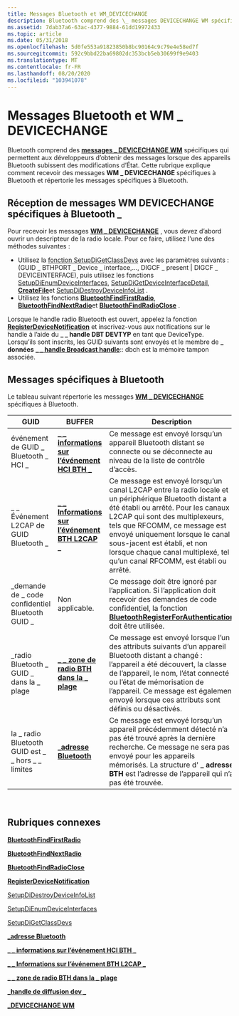 ```yaml
---
title: Messages Bluetooth et WM_DEVICECHANGE
description: Bluetooth comprend des \_ messages DEVICECHANGE WM spécifiques qui permettent aux développeurs d’obtenir des messages lorsque des appareils Bluetooth subissent des modifications d’État.
ms.assetid: 7dab37a6-63ac-4377-9884-61dd19972433
ms.topic: article
ms.date: 05/31/2018
ms.openlocfilehash: 5d0fe553a91823850b8bc90164c9c79e4e58ed7f
ms.sourcegitcommit: 592c9bbd22ba69802dc353bcb5eb30699f9e9403
ms.translationtype: MT
ms.contentlocale: fr-FR
ms.lasthandoff: 08/20/2020
ms.locfileid: "103941078"
---
```

# <a name="bluetooth-and-wm_devicechange-messages"></a>Messages Bluetooth et WM \_ DEVICECHANGE

Bluetooth comprend des [**messages \_ DEVICECHANGE WM**](/windows/desktop/DevIO/wm-devicechange) spécifiques qui permettent aux développeurs d’obtenir des messages lorsque des appareils Bluetooth subissent des modifications d’État. Cette rubrique explique comment recevoir des messages **WM \_ DEVICECHANGE** spécifiques à Bluetooth et répertorie les messages spécifiques à Bluetooth.

## <a name="receiving-bluetooth-specific-wm_devicechange-messages"></a>Réception de messages WM DEVICECHANGE spécifiques à Bluetooth \_

Pour recevoir les messages [**WM \_ DEVICECHANGE**](/windows/desktop/DevIO/wm-devicechange) , vous devez d’abord ouvrir un descripteur de la radio locale. Pour ce faire, utilisez l'une des méthodes suivantes :

-   Utilisez la [fonction SetupDiGetClassDevs](/windows/win32/api/setupapi/nf-setupapi-setupdigetclassdevsw) avec les paramètres suivants : (GUID \_ BTHPORT \_ Device \_ interface,..., DIGCF \_ present \| DIGCF \_ DEVICEINTERFACE), puis utilisez les fonctions [SetupDiEnumDeviceInterfaces](/windows/win32/api/setupapi/nf-setupapi-setupdienumdeviceinterfaces), [SetupDiGetDeviceInterfaceDetail](https://msdn.microsoft.com/library/ms792901.aspx), [**CreateFile**](/windows/desktop/api/fileapi/nf-fileapi-createfilea)et [SetupDiDestroyDeviceInfoList](/windows/win32/api/setupapi/nf-setupapi-setupdidestroydeviceinfolist) .
-   Utilisez les fonctions [**BluetoothFindFirstRadio**](/windows/desktop/api/BluetoothAPIs/nf-bluetoothapis-bluetoothfindfirstradio), [**BluetoothFindNextRadio**](/windows/desktop/api/BluetoothAPIs/nf-bluetoothapis-bluetoothfindnextradio)et [**BluetoothFindRadioClose**](/windows/desktop/api/BluetoothAPIs/nf-bluetoothapis-bluetoothfindradioclose) .

Lorsque le handle radio Bluetooth est ouvert, appelez la fonction [**RegisterDeviceNotification**](/windows/desktop/api/winuser/nf-winuser-registerdevicenotificationa) et inscrivez-vous aux notifications sur le handle à l’aide du **\_ \_ handle DBT DEVTYP** en tant que DeviceType. Lorsqu’ils sont inscrits, les GUID suivants sont envoyés et le membre de **\_ données** [**\_ \_ handle Broadcast handle**](/windows/desktop/api/dbt/ns-dbt-dev_broadcast_handle):: dbch est la mémoire tampon associée.

## <a name="bluetooth-specific-messages"></a>Messages spécifiques à Bluetooth

Le tableau suivant répertorie les messages [**WM \_ DEVICECHANGE**](/windows/desktop/DevIO/wm-devicechange) spécifiques à Bluetooth.

| GUID                                   | BUFFER                                                  | Description                                                                                                                                                                                                                                                                                                                                                      |
|----------------------------------------|---------------------------------------------------------|------------------------------------------------------------------------------------------------------------------------------------------------------------------------------------------------------------------------------------------------------------------------------------------------------------------------------------------------------------------|
| événement de GUID \_ Bluetooth \_ HCI \_            | [**\_ \_ informations sur l’événement HCI BTH \_**](/windows/desktop/api/Bthdef/ns-bthdef-bth_hci_event_info)     | Ce message est envoyé lorsqu’un appareil Bluetooth distant se connecte ou se déconnecte au niveau de la liste de contrôle d’accès.                                                                                                                                                                                                                                                                    |
| \_ \_ Événement L2CAP de GUID Bluetooth \_          | [**\_ \_ Informations sur l’événement BTH L2CAP \_**](/windows/desktop/api/Bthdef/ns-bthdef-bth_l2cap_event_info) | Ce message est envoyé lorsqu’un canal L2CAP entre la radio locale et un périphérique Bluetooth distant a été établi ou arrêté. Pour les canaux L2CAP qui sont des multiplexeurs, tels que RFCOMM, ce message est envoyé uniquement lorsque le canal sous-jacent est établi, et non lorsque chaque canal multiplexé, tel qu’un canal RFCOMM, est établi ou arrêté. |
| \_demande de \_ code confidentiel Bluetooth GUID \_          | Non applicable.                                         | Ce message doit être ignoré par l’application. Si l’application doit recevoir des demandes de code confidentiel, la fonction [**BluetoothRegisterForAuthentication**](/windows/desktop/api/BluetoothAPIs/nf-bluetoothapis-bluetoothregisterforauthentication) doit être utilisée.                                                                                                                                                   |
| \_radio Bluetooth \_ GUID \_ dans la \_ plage      | [**\_ \_ zone de radio BTH dans la \_ plage**](/windows/desktop/api/Bthdef/ns-bthdef-bth_radio_in_range)     | Ce message est envoyé lorsque l’un des attributs suivants d’un appareil Bluetooth distant a changé : l’appareil a été découvert, la classe de l’appareil, le nom, l’état connecté ou l’état de mémorisation de l’appareil. Ce message est également envoyé lorsque ces attributs sont définis ou désactivés.                                                                                  |
| la \_ radio Bluetooth GUID est \_ \_ hors \_ \_ limites | [**\_adresse Bluetooth**](/windows/win32/api/bluetoothapis/ns-bluetoothapis-bluetooth_address_struct)         | Ce message est envoyé lorsqu’un appareil précédemment détecté n’a pas été trouvé après la dernière recherche. Ce message ne sera pas envoyé pour les appareils mémorisés. La structure d' **\_ adresse BTH** est l’adresse de l’appareil qui n’a pas été trouvée.                                                                                                      |



 

## <a name="related-topics"></a>Rubriques connexes

<dl> <dt>

[**BluetoothFindFirstRadio**](/windows/desktop/api/BluetoothAPIs/nf-bluetoothapis-bluetoothfindfirstradio)
</dt> <dt>

[**BluetoothFindNextRadio**](/windows/desktop/api/BluetoothAPIs/nf-bluetoothapis-bluetoothfindnextradio)
</dt> <dt>

[**BluetoothFindRadioClose**](/windows/desktop/api/BluetoothAPIs/nf-bluetoothapis-bluetoothfindradioclose)
</dt> <dt>

[**RegisterDeviceNotification**](/windows/desktop/api/winuser/nf-winuser-registerdevicenotificationa)
</dt> <dt>

[SetupDiDestroyDeviceInfoList](/windows/win32/api/setupapi/nf-setupapi-setupdidestroydeviceinfolist)
</dt> <dt>

[SetupDiEnumDeviceInterfaces](/windows/win32/api/setupapi/nf-setupapi-setupdienumdeviceinterfaces)
</dt> <dt>

[SetupDiGetClassDevs](/windows/win32/api/setupapi/nf-setupapi-setupdigetclassdevsw)
</dt> <dt>

[**\_adresse Bluetooth**](/windows/win32/api/bluetoothapis/ns-bluetoothapis-bluetooth_address_struct)
</dt> <dt>

[**\_ \_ informations sur l’événement HCI BTH \_**](/windows/desktop/api/Bthdef/ns-bthdef-bth_hci_event_info)
</dt> <dt>

[**\_ \_ Informations sur l’événement BTH L2CAP \_**](/windows/desktop/api/Bthdef/ns-bthdef-bth_l2cap_event_info)
</dt> <dt>

[**\_ \_ zone de radio BTH dans la \_ plage**](/windows/desktop/api/Bthdef/ns-bthdef-bth_radio_in_range)
</dt> <dt>

[**\_handle de diffusion dev \_**](/windows/desktop/api/dbt/ns-dbt-dev_broadcast_handle)
</dt> <dt>

[**\_DEVICECHANGE WM**](/windows/desktop/DevIO/wm-devicechange)
</dt> </dl>

 

 